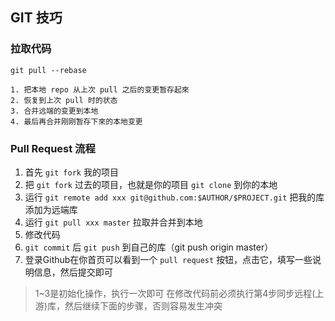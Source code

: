 
## GIT 技巧

### 拉取代码
```
git pull --rebase

1. 把本地 repo 从上次 pull 之后的变更暂存起來
2. 恢复到上次 pull 时的状态
3. 合并远端的变更到本地
4. 最后再合并刚刚暂存下來的本地变更
```

### Pull Request 流程
1. 首先 `git fork` 我的项目
2. 把 `git fork` 过去的项目，也就是你的项目 `git clone` 到你的本地
3. 运行 `git remote add xxx git@github.com:$AUTHOR/$PROJECT.git` 把我的库添加为远端库
4. 运行 `git pull xxx master` 拉取并合并到本地
5. 修改代码
6. `git commit` 后 `git push` 到自己的库（git push origin master）
7. 登录Github在你首页可以看到一个 `pull request` 按钮，点击它，填写一些说明信息，然后提交即可

> 1~3是初始化操作，执行一次即可
> 在修改代码前必须执行第4步同步远程(上游)库，然后继续下面的步骤，否则容易发生冲突